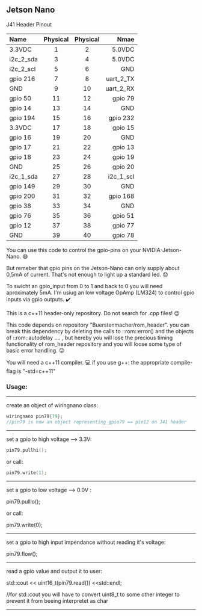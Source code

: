 
 ## Jetson Nano
 J41 Header Pinout



| Name | Physical | Physical | Nmae |
|:------------- |:-------------:|:-----:|-----:|
| 3.3VDC        | 1  | 2  | 5.0VDC |
| i2c_2_sda     | 3  | 4  | 5.0VDC |
| i2c_2_scl     | 5  | 6  | GND    |
| gpio 216      | 7  | 8  | uart_2_TX |
| GND           | 9  | 10 | uart_2_RX |
| gpio 50       | 11 | 12 | gpio 79 |
| gpio 14       | 13 | 14 | GND |
| gpio 194      | 15 | 16 | gpio 232 |
| 3.3VDC        | 17 | 18 | gpio 15 |
| gpio 16       | 19 | 20 | GND |
| gpio 17       | 21 | 22 | gpio 13 |
| gpio 18       | 23 | 24 | gpio 19 |
| GND           | 25 | 26 | gpio 20 |
| i2c_1_sda     | 27 | 28 | i2c_1_scl |
| gpio 149      | 29 | 30 | GND |
| gpio 200      | 31 | 32 | gpio 168 |
| gpio 38       | 33 | 34 | GND |
| gpio 76       | 35 | 36 | gpio 51 |
| gpio 12       | 37 | 38 | gpio 77 |
| GND           | 39 | 40 | gpio 78 |


You can use this code to control the gpio-pins on your NVIDIA-Jetson-Nano. :smile:

But remeber that gpio pins on the Jetson-Nano can only supply about 0,5mA of current. That's not enough to light up a standard led.  :disappointed:

To swicht an gpio_input from 0 to 1 and back to 0 you will need aproximately 5mA. I'm usiug an low voltage OpAmp (LM324) to control gpio inputs via gpio outputs.   :heavy_check_mark:

This is a c++11 header-only repository. Do not search for .cpp files!  :wink:

This code depends on repository "Buerstenmacher/rom_header". you can break this dependency by deleting the calls to ::rom::error() and the objects of ::rom::autodelay ....  , but hereby you will lose the precious timing functionality of rom_header repository and you will loose some type of basic error handling.
:stuck_out_tongue:

You will need a c++11 compiler. :computer:  if you use g++: the appropriate compile-flag is "-std=c++11"

### Usage:
----------

create an object of wiringnano class:

```cpp
wiringnano pin79{79};
//pin79 is now an object representing gpio79 == pin12 on J41 header
```


-------------------------------------------------------------------

set a gpio to high voltage --> 3.3V:

```cpp
pin79.pullhi();
```
or call:
```cpp
pin79.write(1);
```

---------------

set a gpio to low voltage --> 0.0V :

pin79.pulllo();

or call:

pin79.write(0);

---------------

set a gpio to high input impendance without reading it's voltage:

pin79.flow();

-------------

read a gpio value and output it to user:

std::cout << uint16_t(pin79.read()) <<std::endl;   

//for std::cout you will have to convert uint8_t to some other integer to prevent it from beeing interpretet as char 

---------------------------------------------------------------------
